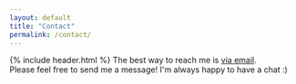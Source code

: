 ```yaml
---
layout: default
title: "Contact"
permalink: /contact/
---
```

{% include header.html %}
The best way to reach me is <a href="mailto:zerinakurtovic##gmail::com" onmouseover="this.href=this.href.replace('::','.');this.href=this.href.replace('##','@')">via email</a>.  
Please feel free to send me a message! I'm always happy to have a chat :)
